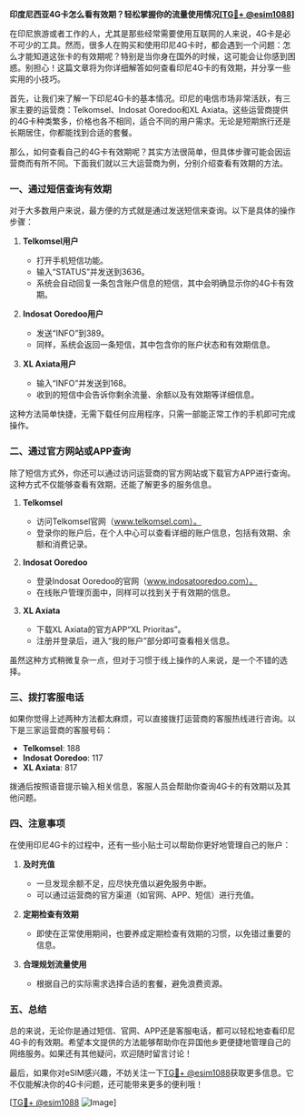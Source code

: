 **印度尼西亚4G卡怎么看有效期？轻松掌握你的流量使用情况[[TG💪+ @esim1088](https://t.me/s/esim1088)]**

在印尼旅游或者工作的人，尤其是那些经常需要使用互联网的人来说，4G卡是必不可少的工具。然而，很多人在购买和使用印尼4G卡时，都会遇到一个问题：怎么才能知道这张卡的有效期呢？特别是当你身在国外的时候，这可能会让你感到困惑。别担心！这篇文章将为你详细解答如何查看印尼4G卡的有效期，并分享一些实用的小技巧。

首先，让我们来了解一下印尼4G卡的基本情况。印尼的电信市场非常活跃，有三家主要的运营商：Telkomsel、Indosat Ooredoo和XL Axiata。这些运营商提供的4G卡种类繁多，价格也各不相同，适合不同的用户需求。无论是短期旅行还是长期居住，你都能找到合适的套餐。

那么，如何查看自己的4G卡有效期呢？其实方法很简单，但具体步骤可能会因运营商而有所不同。下面我们就以三大运营商为例，分别介绍查看有效期的方法。

### **一、通过短信查询有效期**

对于大多数用户来说，最方便的方式就是通过发送短信来查询。以下是具体的操作步骤：

1. **Telkomsel用户**
   - 打开手机短信功能。
   - 输入“STATUS”并发送到3636。
   - 系统会自动回复一条包含账户信息的短信，其中会明确显示你的4G卡有效期。

2. **Indosat Ooredoo用户**
   - 发送“INFO”到389。
   - 同样，系统会返回一条短信，其中包含你的账户状态和有效期信息。

3. **XL Axiata用户**
   - 输入“INFO”并发送到168。
   - 收到的短信中会告诉你剩余流量、余额以及有效期等详细信息。

这种方法简单快捷，无需下载任何应用程序，只需一部能正常工作的手机即可完成操作。

### **二、通过官方网站或APP查询**

除了短信方式外，你还可以通过访问运营商的官方网站或下载官方APP进行查询。这种方式不仅能够查看有效期，还能了解更多的服务信息。

1. **Telkomsel**
   - 访问Telkomsel官网（www.telkomsel.com）。
   - 登录你的账户后，在个人中心可以查看详细的账户信息，包括有效期、余额和消费记录。

2. **Indosat Ooredoo**
   - 登录Indosat Ooredoo的官网（www.indosatooredoo.com）。
   - 在线账户管理页面中，同样可以找到关于有效期的信息。

3. **XL Axiata**
   - 下载XL Axiata的官方APP“XL Prioritas”。
   - 注册并登录后，进入“我的账户”部分即可查看相关信息。

虽然这种方式稍微复杂一点，但对于习惯于线上操作的人来说，是一个不错的选择。

### **三、拨打客服电话**

如果你觉得上述两种方法都太麻烦，可以直接拨打运营商的客服热线进行咨询。以下是三家运营商的客服号码：

- **Telkomsel**: 188
- **Indosat Ooredoo**: 117
- **XL Axiata**: 817

拨通后按照语音提示输入相关信息，客服人员会帮助你查询4G卡的有效期以及其他问题。

### **四、注意事项**

在使用印尼4G卡的过程中，还有一些小贴士可以帮助你更好地管理自己的账户：

1. **及时充值**
   - 一旦发现余额不足，应尽快充值以避免服务中断。
   - 可以通过运营商的官方渠道（如官网、APP、短信）进行充值。

2. **定期检查有效期**
   - 即使在正常使用期间，也要养成定期检查有效期的习惯，以免错过重要的信息。

3. **合理规划流量使用**
   - 根据自己的实际需求选择合适的套餐，避免浪费资源。

### **五、总结**

总的来说，无论你是通过短信、官网、APP还是客服电话，都可以轻松地查看印尼4G卡的有效期。希望本文提供的方法能够帮助你在异国他乡更便捷地管理自己的网络服务。如果还有其他疑问，欢迎随时留言讨论！

最后，如果你对eSIM感兴趣，不妨关注一下[TG💪+ @esim1088](https://t.me/s/esim1088)获取更多信息。它不仅能解决你的4G卡问题，还可能带来更多的便利哦！

[[TG💪+ @esim1088](https://t.me/s/esim1088) ![Image](https://i.postimg.cc/4NQfJmqS/Snipaste-2025-05-13-00-14-12.png)]